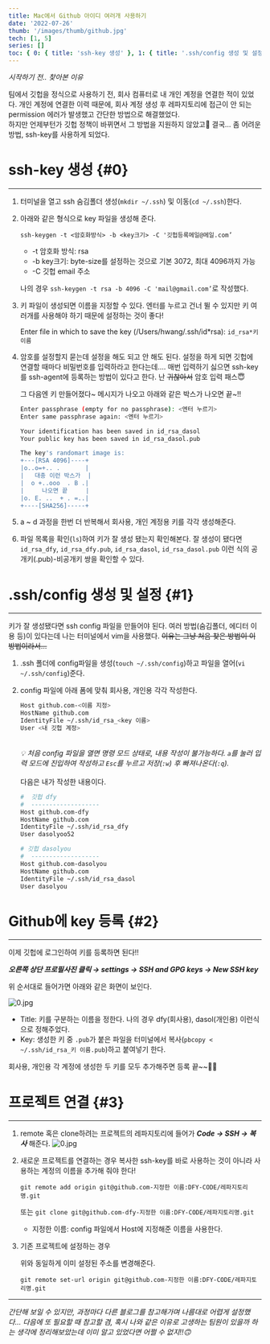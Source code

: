 ```yaml
---
title: Mac에서 Github 아이디 여러개 사용하기
date: '2022-07-26'
thumb: '/images/thumb/github.jpg'
tech: [1, 5]
series: []
toc: { 0: { title: 'ssh-key 생성' }, 1: { title: '.ssh/config 생성 및 설정' }, 2: { title: 'Github에 key 등록' }, 3: { title: '프로젝트 연결' } }
---
```


_시작하기 전.. 찾아본 이유_

팀에서 깃헙을 정식으로 사용하기 전, 회사 컴퓨터로 내 개인 계정을 연결한 적이 있었다. 개인 계정에 연결한 이력 때문에, 회사 계정 생성 후 레파지토리에 접근이 안 되는 permission 에러가 발생했고 간단한 방법으로 해결했었다.  
하지만 언제부턴가 깃헙 정책이 바뀌면서 그 방법을 지원하지 않았고🥲 결국... 좀 어려운 방법, ssh-key를 사용하게 되었다.

# ssh-key 생성 {#0}

---

1. 터미널을 열고 ssh 숨김폴더 생성(`mkdir ~/.ssh`) 및 이동(`cd ~/.ssh`)한다.
2. 아래와 같은 형식으로 key 파일을 생성해 준다.

   `ssh-keygen -t <암호화방식> -b <key크기> -C '깃헙등록메일@메일.com’`

   - -t 암호화 방식: rsa
   - -b key크기: byte-size를 설정하는 것으로 기본 3072, 최대 4096까지 가능
   - -C 깃헙 email 주소

   나의 경우 `ssh-keygen -t rsa -b 4096 -C 'mail@gmail.com’`로 작성했다.

3. 키 파일이 생성되면 이름을 지정할 수 있다. 엔터를 누르고 건너 뛸 수 있지만 키 여러개를 사용해야 하기 때문에 설정하는 것이 좋다!

   Enter file in which to save the key (/Users/hwang/.ssh/id*rsa): `id_rsa*키 이름`

4. 암호를 설정할지 묻는데 설정을 해도 되고 안 해도 된다. 설정을 하게 되면 깃헙에 연결할 때마다 비밀번호를 입력하라고 한다는데.... 매번 입력하기 싫으면 ssh-key를 ssh-agent에 등록하는 방법이 있다고 한다. 난 ~~귀찮아서~~ 암호 입력 패스😇

   그 다음엔 키 만들어졌다~ 메시지가 나오고 아래와 같은 박스가 나오면 끝~!!

   ```bash
   Enter passphrase (empty for no passphrase): <엔터 누르기>
   Enter same passphrase again: <엔터 누르기>

   Your identification has been saved in id_rsa_dasol
   Your public key has been saved in id_rsa_dasol.pub

   The key's randomart image is:
   +---[RSA 4096]----+
   |o..o=+.. .       |
   |   대충 이런 박스가  |
   |  o +..ooo  . B .|
   |     나오면 끝     |
   |o. E. ..  + . =..|
   +----[SHA256]-----+
   ```

5. a ~ d 과정을 한번 더 반복해서 회사용, 개인 계정용 키를 각각 생성해준다.
6. 파일 목록을 확인(`ls`)하여 키가 잘 생성 됐는지 확인해본다. 잘 생성이 됐다면 `id_rsa_dfy`, `id_rsa_dfy.pub`, `id_rsa_dasol`, `id_rsa_dasol.pub` 이런 식의 공개키(.pub)-비공개키 쌍을 확인할 수 있다.

# .ssh/config 생성 및 설정 {#1}

---

키가 잘 생성됐다면 ssh config 파일을 만들어야 된다. 여러 방법(숨김폴더, 에디터 이용 등)이 있다는데 나는 터미널에서 vim을 사용했다. ~~이유는 그냥 처음 찾은 방법이 이 방법이라서...~~

1. .ssh 폴더에 config파일을 생성(`touch ~/.ssh/config`)하고 파일을 열어(`vi ~/.ssh/config`)준다.
2. config 파일에 아래 폼에 맞춰 회사용, 개인용 각각 작성한다.

   ```bash
   Host github.com-<이름 지정>
   HostName github.com
   IdentityFile ~/.ssh/id_rsa_<key 이름>
   User <내 깃헙 계정>
   ```

   \
   _💡 처음 config 파일을 열면 명령 모드 상태로, 내용 작성이 불가능하다.
   `a`를 눌러 입력 모드에 진입하여 작성하고 `Esc`를 누르고 저장(`:w`) 후 빠져나온다(`:q`)._
   \
   \
   다음은 내가 작성한 내용이다.

   ```bash
   #  깃헙 dfy
   #  -------------------
   Host github.com-dfy
   HostName github.com
   IdentityFile ~/.ssh/id_rsa_dfy
   User dasolyoo52

   # 깃헙 dasolyou
   #  -------------------
   Host github.com-dasolyou
   HostName github.com
   IdentityFile ~/.ssh/id_rsa_dasol
   User dasolyou
   ```

# Github에 key 등록 {#2}

---

이제 깃헙에 로그인하여 키를 등록하면 된다!!

**_오른쪽 상단 프로필사진 클릭 → settings → SSH and GPG keys → New SSH key_**

위 순서대로 들어가면 아래와 같은 화면이 보인다.

![0.jpg](/images/blog/220700/0.jpg)

- Title: 키를 구분하는 이름을 정한다. 나의 경우 dfy(회사용), dasol(개인용) 이런식으로 정해주었다.
- Key: 생성한 키 중 `.pub`가 붙은 파일을 터미널에서 복사(`pbcopy < ~/.ssh/id_rsa_키 이름.pub`)하고 붙여넣기 한다.

회사용, 개인용 각 계정에 생성한 두 키를 모두 추가해주면 등록 끝~~🥳🎉

# 프로젝트 연결 {#3}

---

1. remote 혹은 clone하려는 프로젝트의 레파지토리에 들어가 **_Code → SSH → 복사_** 해준다.
   ![0.jpg](/images/blog/220700/1.jpg)

2. 새로운 프로젝트를 연결하는 경우
   복사한 ssh-key를 바로 사용하는 것이 아니라 사용하는 계정의 이름을 추가해 줘야 한다!

   `git remote add origin git@github.com-지정한 이름:DFY-CODE/레파지토리명.git`

   또는 `git clone git@github.com-dfy-지정한 이름:DFY-CODE/레파지토리명.git`

   - 지정한 이름: config 파일에서 Host에 지정해준 이름을 사용한다.

3. 기존 프로젝트에 설정하는 경우

   위와 동일하게 이미 설정된 주소를 변경해준다.

   `git remote set-url origin git@github.com-지정한 이름:DFY-CODE/레파지토리명.git`

---

_간단해 보일 수 있지만, 과정마다 다른 블로그를 참고해가며 나름대로 어렵게 설정했다... 다음에 또 필요할 때 참고할 겸, 혹시 나와 같은 이유로 고생하는 팀원이 있을까 하는 생각에 정리해보았는데 이미 알고 있었다면 어쩔 수 없지!!🙃_
